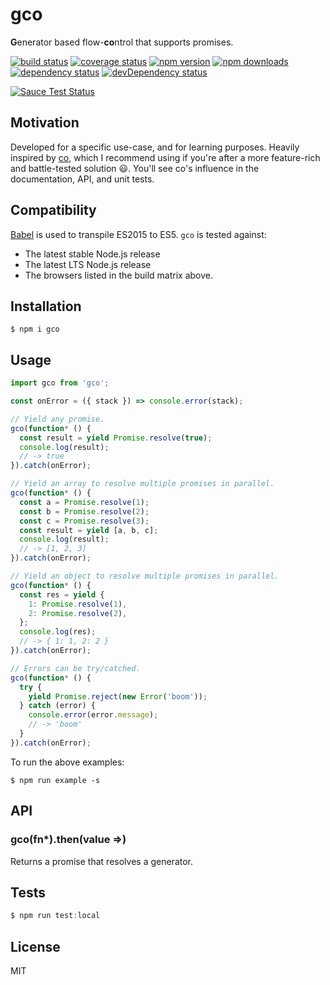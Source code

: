 # gco

**G**enerator based flow-**co**ntrol that supports promises.

[![build status](https://img.shields.io/travis/tanem/gco/master.svg?style=flat-square)](https://travis-ci.org/tanem/gco)
[![coverage status](https://img.shields.io/coveralls/tanem/gco.svg?style=flat-square)](https://coveralls.io/github/tanem/gco)
[![npm version](https://img.shields.io/npm/v/gco.svg?style=flat-square)](https://www.npmjs.com/package/gco)
[![npm downloads](https://img.shields.io/npm/dm/gco.svg?style=flat-square)](https://www.npmjs.com/package/gco)
[![dependency status](https://david-dm.org/tanem/gco.svg?style=flat-square)](https://david-dm.org/tanem/gco)
[![devDependency status](https://david-dm.org/tanem/gco/dev-status.svg?style=flat-square)](https://david-dm.org/tanem/gco#info=devDependencies)

[![Sauce Test Status](https://saucelabs.com/browser-matrix/tanemorgangco.svg)](https://saucelabs.com/u/tanemorgangco)

## Motivation

Developed for a specific use-case, and for learning purposes. Heavily inspired by [co](https://github.com/tj/co), which I recommend using if you're after a more feature-rich and battle-tested solution :smiley:. You'll see co's influence in the documentation, API, and unit tests.

## Compatibility

[Babel](https://github.com/babel/babel) is used to transpile ES2015 to ES5. `gco` is tested against:

- The latest stable Node.js release
- The latest LTS Node.js release
- The browsers listed in the build matrix above.

## Installation

```
$ npm i gco
```

## Usage

```js
import gco from 'gco';

const onError = ({ stack }) => console.error(stack);

// Yield any promise.
gco(function* () {
  const result = yield Promise.resolve(true);
  console.log(result);
  // -> true
}).catch(onError);

// Yield an array to resolve multiple promises in parallel.
gco(function* () {
  const a = Promise.resolve(1);
  const b = Promise.resolve(2);
  const c = Promise.resolve(3);
  const result = yield [a, b, c];
  console.log(result);
  // -> [1, 2, 3]
}).catch(onError);

// Yield an object to resolve multiple promises in parallel.
gco(function* () {
  const res = yield {
    1: Promise.resolve(1),
    2: Promise.resolve(2),
  };
  console.log(res);
  // -> { 1: 1, 2: 2 }
}).catch(onError);

// Errors can be try/catched.
gco(function* () {
  try {
    yield Promise.reject(new Error('boom'));
  } catch (error) {
    console.error(error.message);
    // -> 'boom'
  }
}).catch(onError);
```

To run the above examples:

```
$ npm run example -s
```

## API

### gco(fn*).then(value =>)

Returns a promise that resolves a generator.

## Tests

```js
$ npm run test:local
```

## License

MIT
